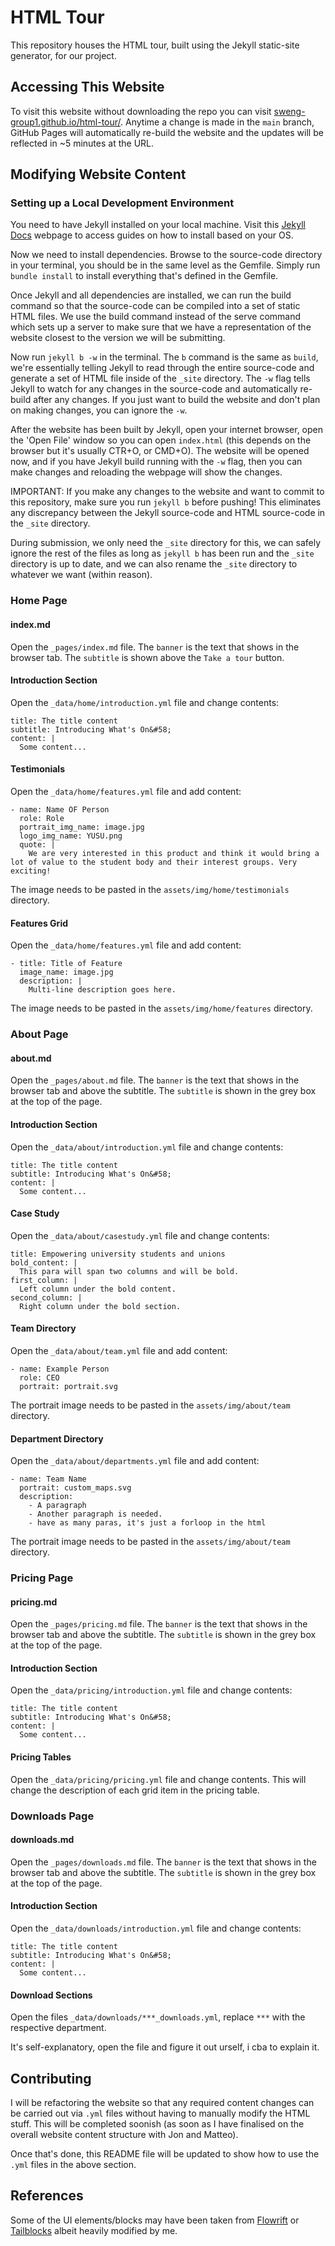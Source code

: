 # HTML Tour
This repository houses the HTML tour, built using the Jekyll static-site generator, for our project.

## Accessing This Website
To visit this website without downloading the repo you can visit [sweng-group1.github.io/html-tour/](https://sweng-group1.github.io/html-tour/). Anytime a change is made in the `main` branch, GitHub Pages will automatically re-build the website and the updates will be reflected in ~5 minutes at the URL.

## Modifying Website Content
### Setting up a Local Development Environment
You need to have Jekyll installed on your local machine. Visit this [Jekyll Docs](https://jekyllrb.com/docs/installation/) webpage to access guides on how to install based on your OS.

Now we need to install dependencies. Browse to the source-code directory in your terminal, you should be in the same level as the Gemfile. Simply run `bundle install` to install everything that's defined in the Gemfile.

Once Jekyll and all dependencies are installed, we can run the build command so that the source-code can be compiled into a set of static HTML files. We use the build command instead of the serve command which sets up a server to make sure that we have a representation of the website closest to the version we will be submitting.

Now run `jekyll b -w` in the terminal. The `b` command is the same as `build`, we're essentially telling Jekyll to read through the entire source-code and generate a set of HTML file inside of the `_site` directory. The `-w` flag tells Jekyll to watch for any changes in the source-code and automatically re-build after any changes. If you just want to build the website and don't plan on making changes, you can ignore the `-w`.

After the website has been built by Jekyll, open your internet browser, open the 'Open File' window so you can open `index.html` (this depends on the browser but it's usually CTR+O, or CMD+O). The website will be opened now, and if you have Jekyll build running with the `-w` flag, then you can make changes and reloading the webpage will show the changes.

IMPORTANT: If you make any changes to the website and want to commit to this repository, make sure you run `jekyll b` before pushing! This eliminates any discrepancy between the Jekyll source-code and HTML source-code in the `_site` directory.

During submission, we only need the `_site` directory for this, we can safely ignore the rest of the files as long as `jekyll b` has been run and the `_site` directory is up to date, and we can also rename the `_site` directory to whatever we want (within reason).

### Home Page
#### index.md
Open the `_pages/index.md` file. The `banner` is the text that shows in the browser tab. The `subtitle` is shown above the `Take a tour` button.
#### Introduction Section
Open the `_data/home/introduction.yml` file and change contents:
```
title: The title content
subtitle: Introducing What's On&#58;
content: |
  Some content...
```
#### Testimonials
Open the `_data/home/features.yml` file and add content:
```
- name: Name OF Person
  role: Role
  portrait_img_name: image.jpg
  logo_img_name: YUSU.png
  quote: |
    We are very interested in this product and think it would bring a lot of value to the student body and their interest groups. Very exciting!
```
The image needs to be pasted in the `assets/img/home/testimonials` directory.
#### Features Grid
Open the `_data/home/features.yml` file and add content:
```
- title: Title of Feature
  image_name: image.jpg
  description: |
    Multi-line description goes here.
```
The image needs to be pasted in the `assets/img/home/features` directory.

### About Page
#### about.md
Open the `_pages/about.md` file. The `banner` is the text that shows in the browser tab and above the subtitle. The `subtitle` is shown in the grey box at the top of the page.
#### Introduction Section
Open the `_data/about/introduction.yml` file and change contents:
```
title: The title content
subtitle: Introducing What's On&#58;
content: |
  Some content...
```
#### Case Study
Open the `_data/about/casestudy.yml` file and change contents:
```
title: Empowering university students and unions
bold_content: |
  This para will span two columns and will be bold.
first_column: |
  Left column under the bold content.
second_column: |
  Right column under the bold section.
```
#### Team Directory
Open the `_data/about/team.yml` file and add content:
```
- name: Example Person
  role: CEO
  portrait: portrait.svg
```
The portrait image needs to be pasted in the `assets/img/about/team` directory.
#### Department Directory
Open the `_data/about/departments.yml` file and add content:
```
- name: Team Name
  portrait: custom_maps.svg
  description:
    - A paragraph
    - Another paragraph is needed.
    - have as many paras, it's just a forloop in the html
```
The portrait image needs to be pasted in the `assets/img/about/team` directory.

### Pricing Page
#### pricing.md
Open the `_pages/pricing.md` file. The `banner` is the text that shows in the browser tab and above the subtitle. The `subtitle` is shown in the grey box at the top of the page.
#### Introduction Section
Open the `_data/pricing/introduction.yml` file and change contents:
```
title: The title content
subtitle: Introducing What's On&#58;
content: |
  Some content...
```
#### Pricing Tables
Open the `_data/pricing/pricing.yml` file and change contents. This will change the description of each grid item in the pricing table.

### Downloads Page
#### downloads.md
Open the `_pages/downloads.md` file. The `banner` is the text that shows in the browser tab and above the subtitle. The `subtitle` is shown in the grey box at the top of the page.
#### Introduction Section
Open the `_data/downloads/introduction.yml` file and change contents:
```
title: The title content
subtitle: Introducing What's On&#58;
content: |
  Some content...
```
#### Download Sections
Open the files `_data/downloads/***_downloads.yml`, replace `***` with the respective department.

It's self-explanatory, open the file and figure it out urself, i cba to explain it.
## Contributing
I will be refactoring the website so that any required content changes can be carried out via `.yml` files without having to manually modify the HTML stuff. This will be completed soonish (as soon as I have finalised on the overall website content structure with Jon and Matteo).

Once that's done, this README file will be updated to show how to use the `.yml` files in the above section.

## References
Some of the UI elements/blocks may have been taken from [Flowrift](https://flowrift.com/) or [Tailblocks](https://tailblocks.cc/) albeit heavily modified by me.
